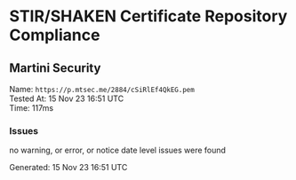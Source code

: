 # STIR/SHAKEN Certificate Repository Compliance

## Martini Security

Name: `https://p.mtsec.me/2884/cSiRlEf4QkEG.pem`\
Tested At: 15 Nov 23 16:51 UTC\
Time: 117ms

### Issues

no warning, or error, or notice date level issues were found

Generated: 15 Nov 23 16:51 UTC